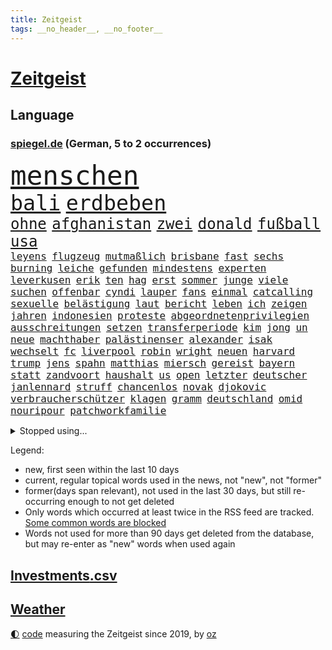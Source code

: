 ```yaml
---
title: Zeitgeist
tags: __no_header__, __no_footer__
---
```


# [Zeitgeist](https://oliz.io/zeitgeist/)

## Language

<h3><a href="https://www.spiegel.de" target="_blank">spiegel.de</a> (German, 5 to 2 occurrences)</h3>
<p style="font-family:monospace">
<span style="font-size:32pt"><a href="news_links.html#menschen" class="current">menschen</a></span>
<br>
<span style="font-size:25pt"><a href="news_links.html#bali" class="current">bali</a></span>
<span style="font-size:25pt"><a href="news_links.html#erdbeben" class="current">erdbeben</a></span>
<br>
<span style="font-size:18pt"><a href="news_links.html#ohne" class="current">ohne</a></span>
<span style="font-size:18pt"><a href="news_links.html#afghanistan" class="current">afghanistan</a></span>
<span style="font-size:18pt"><a href="news_links.html#zwei" class="current">zwei</a></span>
<span style="font-size:18pt"><a href="news_links.html#donald" class="current">donald</a></span>
<span style="font-size:18pt"><a href="news_links.html#fußball" class="current">fußball</a></span>
<span style="font-size:18pt"><a href="news_links.html#usa" class="current">usa</a></span>
<br>
<span style="font-size:12pt"><a href="news_links.html#leyens" class="current">leyens</a></span>
<span style="font-size:12pt"><a href="news_links.html#flugzeug" class="current">flugzeug</a></span>
<span style="font-size:12pt"><a href="news_links.html#mutmaßlich" class="current">mutmaßlich</a></span>
<span style="font-size:12pt"><a href="news_links.html#brisbane" class="new">brisbane</a></span>
<span style="font-size:12pt"><a href="news_links.html#fast" class="current">fast</a></span>
<span style="font-size:12pt"><a href="news_links.html#sechs" class="current">sechs</a></span>
<span style="font-size:12pt"><a href="news_links.html#burning" class="new">burning</a></span>
<span style="font-size:12pt"><a href="news_links.html#leiche" class="current">leiche</a></span>
<span style="font-size:12pt"><a href="news_links.html#gefunden" class="current">gefunden</a></span>
<span style="font-size:12pt"><a href="news_links.html#mindestens" class="current">mindestens</a></span>
<span style="font-size:12pt"><a href="news_links.html#experten" class="current">experten</a></span>
<span style="font-size:12pt"><a href="news_links.html#leverkusen" class="current">leverkusen</a></span>
<span style="font-size:12pt"><a href="news_links.html#erik" class="current">erik</a></span>
<span style="font-size:12pt"><a href="news_links.html#ten" class="current">ten</a></span>
<span style="font-size:12pt"><a href="news_links.html#hag" class="new">hag</a></span>
<span style="font-size:12pt"><a href="news_links.html#erst" class="current">erst</a></span>
<span style="font-size:12pt"><a href="news_links.html#sommer" class="current">sommer</a></span>
<span style="font-size:12pt"><a href="news_links.html#junge" class="current">junge</a></span>
<span style="font-size:12pt"><a href="news_links.html#viele" class="current">viele</a></span>
<span style="font-size:12pt"><a href="news_links.html#suchen" class="current">suchen</a></span>
<span style="font-size:12pt"><a href="news_links.html#offenbar" class="current">offenbar</a></span>
<span style="font-size:12pt"><a href="news_links.html#cyndi" class="new">cyndi</a></span>
<span style="font-size:12pt"><a href="news_links.html#lauper" class="new">lauper</a></span>
<span style="font-size:12pt"><a href="news_links.html#fans" class="current">fans</a></span>
<span style="font-size:12pt"><a href="news_links.html#einmal" class="current">einmal</a></span>
<span style="font-size:12pt"><a href="news_links.html#catcalling" class="new">catcalling</a></span>
<span style="font-size:12pt"><a href="news_links.html#sexuelle" class="current">sexuelle</a></span>
<span style="font-size:12pt"><a href="news_links.html#belästigung" class="current">belästigung</a></span>
<span style="font-size:12pt"><a href="news_links.html#laut" class="current">laut</a></span>
<span style="font-size:12pt"><a href="news_links.html#bericht" class="current">bericht</a></span>
<span style="font-size:12pt"><a href="news_links.html#leben" class="current">leben</a></span>
<span style="font-size:12pt"><a href="news_links.html#ich" class="current">ich</a></span>
<span style="font-size:12pt"><a href="news_links.html#zeigen" class="current">zeigen</a></span>
<span style="font-size:12pt"><a href="news_links.html#jahren" class="current">jahren</a></span>
<span style="font-size:12pt"><a href="news_links.html#indonesien" class="current">indonesien</a></span>
<span style="font-size:12pt"><a href="news_links.html#proteste" class="current">proteste</a></span>
<span style="font-size:12pt"><a href="news_links.html#abgeordnetenprivilegien" class="new">abgeordnetenprivilegien</a></span>
<span style="font-size:12pt"><a href="news_links.html#ausschreitungen" class="current">ausschreitungen</a></span>
<span style="font-size:12pt"><a href="news_links.html#setzen" class="current">setzen</a></span>
<span style="font-size:12pt"><a href="news_links.html#transferperiode" class="new">transferperiode</a></span>
<span style="font-size:12pt"><a href="news_links.html#kim" class="current">kim</a></span>
<span style="font-size:12pt"><a href="news_links.html#jong" class="current">jong</a></span>
<span style="font-size:12pt"><a href="news_links.html#un" class="current">un</a></span>
<span style="font-size:12pt"><a href="news_links.html#neue" class="current">neue</a></span>
<span style="font-size:12pt"><a href="news_links.html#machthaber" class="current">machthaber</a></span>
<span style="font-size:12pt"><a href="news_links.html#palästinenser" class="current">palästinenser</a></span>
<span style="font-size:12pt"><a href="news_links.html#alexander" class="current">alexander</a></span>
<span style="font-size:12pt"><a href="news_links.html#isak" class="new">isak</a></span>
<span style="font-size:12pt"><a href="news_links.html#wechselt" class="current">wechselt</a></span>
<span style="font-size:12pt"><a href="news_links.html#fc" class="current">fc</a></span>
<span style="font-size:12pt"><a href="news_links.html#liverpool" class="current">liverpool</a></span>
<span style="font-size:12pt"><a href="news_links.html#robin" class="current">robin</a></span>
<span style="font-size:12pt"><a href="news_links.html#wright" class="new">wright</a></span>
<span style="font-size:12pt"><a href="news_links.html#neuen" class="current">neuen</a></span>
<span style="font-size:12pt"><a href="news_links.html#harvard" class="current">harvard</a></span>
<span style="font-size:12pt"><a href="news_links.html#trump" class="current">trump</a></span>
<span style="font-size:12pt"><a href="news_links.html#jens" class="current">jens</a></span>
<span style="font-size:12pt"><a href="news_links.html#spahn" class="current">spahn</a></span>
<span style="font-size:12pt"><a href="news_links.html#matthias" class="current">matthias</a></span>
<span style="font-size:12pt"><a href="news_links.html#miersch" class="current">miersch</a></span>
<span style="font-size:12pt"><a href="news_links.html#gereist" class="current">gereist</a></span>
<span style="font-size:12pt"><a href="news_links.html#bayern" class="current">bayern</a></span>
<span style="font-size:12pt"><a href="news_links.html#statt" class="current">statt</a></span>
<span style="font-size:12pt"><a href="news_links.html#zandvoort" class="new">zandvoort</a></span>
<span style="font-size:12pt"><a href="news_links.html#haushalt" class="current">haushalt</a></span>
<span style="font-size:12pt"><a href="news_links.html#us" class="current">us</a></span>
<span style="font-size:12pt"><a href="news_links.html#open" class="current">open</a></span>
<span style="font-size:12pt"><a href="news_links.html#letzter" class="current">letzter</a></span>
<span style="font-size:12pt"><a href="news_links.html#deutscher" class="current">deutscher</a></span>
<span style="font-size:12pt"><a href="news_links.html#janlennard" class="new">janlennard</a></span>
<span style="font-size:12pt"><a href="news_links.html#struff" class="new">struff</a></span>
<span style="font-size:12pt"><a href="news_links.html#chancenlos" class="current">chancenlos</a></span>
<span style="font-size:12pt"><a href="news_links.html#novak" class="current">novak</a></span>
<span style="font-size:12pt"><a href="news_links.html#djokovic" class="current">djokovic</a></span>
<span style="font-size:12pt"><a href="news_links.html#verbraucherschützer" class="current">verbraucherschützer</a></span>
<span style="font-size:12pt"><a href="news_links.html#klagen" class="current">klagen</a></span>
<span style="font-size:12pt"><a href="news_links.html#gramm" class="current">gramm</a></span>
<span style="font-size:12pt"><a href="news_links.html#deutschland" class="current">deutschland</a></span>
<span style="font-size:12pt"><a href="news_links.html#omid" class="current">omid</a></span>
<span style="font-size:12pt"><a href="news_links.html#nouripour" class="current">nouripour</a></span>
<span style="font-size:12pt"><a href="news_links.html#patchworkfamilie" class="new">patchworkfamilie</a></span>
</p>
<details>
<summary>Stopped using...</summary>
<p class="former" style="font-size:12pt">
gerichtshof(1776) scheinen(1775) eindruck(1774) eis(1774) müssten(1774) software(1774) becker(1773) bekannte(1772) bundespräsident(1772) gerät(1772) konzerne(1772) scholz(1772) steinmeier(1772) verhaftet(1772) wünschen(1772) zudem(1772) amazon(1771) april(1771) besonderen(1771) innenminister(1771) morgen(1771) positionen(1771) sicherheitskräfte(1771) fünfte(1770) sekunden(1770) vorbild(1770) welchem(1770) äußerungen(1770) gehe(1769) höchste(1769) infektion(1769) lehrer(1769) tödliche(1769) amtszeit(1768) bedenken(1768) militärs(1768) zeitweise(1768) energiewende(1767) livestream(1767) main(1767) messi(1767) nba(1767) philippinen(1767) position(1767) senken(1767) voran(1767) abgeordneten(1766) befinden(1766) erhielt(1766) lügen(1766) nationalspieler(1766) verlangen(1766) öffentlichen(1766) abstimmen(1765) eingereicht(1765) forderte(1765) kopf(1765) kritische(1765) opfern(1765) trainiert(1765) ausländische(1764) hören(1764) verschärfen(1764) chefin(1763) erkrankung(1763) illegal(1763) jüngste(1763) sinken(1763) spekuliert(1763) stolz(1763) treten(1763) zog(1763) expräsident(1762) irak(1762) kreis(1762) amerika(1761) anhänger(1761) aufgenommen(1761) ermittlern(1760) geräte(1759) abgehört(1757) erwarten(1757) licht(1757) klingt(1756) motiv(1756) mercedes(1755) nah(1754) näher(1754) störung(1754) klimaschutz(1753) überleben(1753) kontakte(1752) frankwalter(1751) mieten(1750) außerhalb(1749) jürgen(1749) wahrscheinlich(1749) gang(1747) größere(1745) hängen(1744) halbe(1742) dramatischen(1737) erstochen(1737) automatisch(1736) papier(1736) geborgen(1734) liberalen(1726) karlsruhe(1719) langjährige(1666) autobauer(1659) expräsidenten(1650) vormarsch(1640) autobahnen(1626) spiegelreporter(1533) adac(1507) musks(1455) diebe(1429) nfl(1416) kursieren(1409) halbes(1397) stern(1390) mond(1387) außenministerin(1386) betrüger(1380) gestört(1375) bekannteste(1366) loch(1349) gezwungen(1292) mut(1281) unmittelbar(1252) langsam(1248) microsoft(1245) kasse(1244) kriegsverbrechen(1241) finanzierung(1228) gewerkschaften(1221) gefällt(1191) prinzessin(1187) ehrt(1186) sinne(1176) stockholm(1165) lob(1160) thüringens(1149) fahrgäste(1148) baum(1145) genauer(1142) dramatische(1141) fassungslos(1134) legal(1129) islamisten(1128) nation(1106) medizin(1096) schickte(1084) branchen(1060) angreifen(1055) lionel(1046) versehen(1044) pjöngjang(1036) rückstand(1025) todesstrafe(1023) songs(1013) flugabwehr(1012) gesprengt(1006) redet(1001) jüdische(994) liberale(994) gedroht(991) überlebende(989) kommentiert(985) reisende(982) größeren(972) kieler(968) gegründet(957) vermögen(942) marode(937) zwingt(936) bremst(929) lauf(921) schweres(917) unruhe(917) außergewöhnlich(903) duisburg(895) miami(875) arabischen(832) diebstahl(830) schlagabtausch(819) prime(814) zahlungen(796) schuldenbremse(782) stellvertretende(781) fußballem(777) körperliche(730) völkermord(728) sperre(720) unten(720) schwachen(717) rekonstruktion(715) franziska(710) anläuft(701) fehlte(690) ausbruch(687) horst(687) eustaaten(686) ddr(673) böse(663) spiegelredakteurin(653) adam(650) interne(650) abschiebung(644) versammelt(644) unterschätzt(639) beyoncé(638) magic(631) gestritten(627) verschaffen(627) bedrängnis(615) wahre(608) is(606) mindestlohn(606) schritte(596) geschützt(594) landung(593) wahr(591) athen(590) anthony(584) pep(583) cdu/csu(581) gesetzliche(580) raumfahrt(571) format(569) senator(569) spiegelredakteur(566) potsdam(565) zweieinhalb(563) einig(558) korrigiert(555) 160(551) justin(550) kontroversen(549) gerieten(540) ausmacht(538) marathon(536) raf(535) riesiger(531) jenseits(530) wirtschaftskrise(527) sophia(525) verstappen(517) auftreten(513) internen(511) kriegsführung(511) dokumentation(508) dominierte(503) 2029(500) einblick(499) einbruch(498) ernannt(496) spielten(496) unseres(496) bedingung(494) bewerbung(492) bürgerkrieg(491) paket(491) gutachten(490) mögliches(488) publikums(473) euphorie(470) parkplatz(468) späten(462) vermitteln(456) schlacht(452) spanier(452) fdppolitiker(450) neueste(447) verspätungen(441) eingesperrt(437) evakuierungen(435) papa(431) polizeigewalt(426) white(426) indische(425) warnte(419) talent(415) weltraum(412) wanderer(407) ran(393) verkörpert(389) geurteilt(388) ansehen(385) tanzte(384) erschießt(378) zögern(378) mittag(372) nächstes(372) finger(370) siedler(367) geheimen(364) konzernchef(364) karlsruher(360) kurzzeitig(356) eingeschlossen(351) organisationen(349) beweis(348) verwandelt(346) abgesetzt(345) geschaffen(344) ngos(343) winkt(342) bewirbt(340) eingestuft(340) anlässlich(337) dienstagmorgen(337) energiepreise(333) krankenkassen(331) verbraucherzentrale(330) dreieinhalb(328) gelangen(328) inflationsrate(327) kleinkinder(326) jordanien(323) verwandten(322) strohe(319) bewährungsstrafe(318) milde(318) eilt(317) offenheit(311) dauer(310) antisemitischen(308) harmlos(305) aussterben(301) bröning(297) paartherapeutin(297) exemplare(296) leere(296) gebäuden(293) einführen(289) bundesrat(287) gelder(285) grab(285) millionenbetrag(284) 72(283) zusammenstoß(283) kongress(280) pedro(278) hochschulen(277) erschienen(275) altkanzler(274) zuschüsse(274) bruttoinlandsprodukt(273) bundesbank(273) 500000(272) abgestimmt(272) töne(271) hamburgs(270) brandanschlag(269) unbekannter(269) 57(267) aufstand(267) drohung(264) university(264) angemeldet(263) demontiert(263) postet(263) realistisch(260) verzögerungen(259) getrübt(257) gewinnerin(254) ergab(251) general(251) veruntreut(249) herunter(248) millionenhöhe(248) disziplin(247) drohungen(247) befragung(246) spielraum(246) hilfsorganisation(244) tiefstand(243) beworben(242) marsalek(241) preisunterschied(241) wiederum(241) ratschläge(240) missglückte(239) steigert(238) strich(238) afrikas(236) fortsetzen(236) schlagzeuger(236) unterfranken(236) kriegsrecht(234) souveränität(233) angeklagten(232) bot(232) 54(231) halbinsel(231) jonas(231) flagge(230) kaninchen(230) lernte(230) abwarten(229) aktivitäten(229) begnadigung(229) griffen(226) usbehörde(226) milliardenschwere(225) ämter(225) erbeutet(224) ezb(224) ingolstadt(223) vereinbart(223) verbreitete(222) familiengeschichte(219) gründet(219) augenzeugen(218) kauflaune(217) urheber(215) abzocke(214) verpflichtende(214) gekostet(212) australier(211) bangkok(211) flugzeugabsturz(211) aufgefallen(210) durchsuchten(210) werten(205) heidelberg(204) abo(203) gesunde(203) winde(203) lernt(201) verbesserung(201) beauftragt(200) lärm(200) manuela(200) anreise(198) statistischem(198) tausender(198) schockanrufen(197) wüten(197) verdoppeln(196) ausgabe(195) unterzeichnet(192) user(192) bequem(191) boom(191) filmstars(191) entwickelte(190) lea(190) akt(189) fern(188) aufbauen(187) verfassungsbeschwerde(187) revolutionieren(186) spielberg(185) beherrscht(184) fatale(184) fix(184) lübeck(184) schranken(183) schwestern(182) verträge(181) einbrecher(179) faszination(179) luise(179) boston(178) siege(178) urteilt(177) hilfsgütern(176) beteiligen(174) aufgehen(173) verschafft(173) pech(172) unterzahl(172) auszug(171) grenzregion(171) langfristigen(171) opa(171) wuppertal(171) aufatmen(170) gegenzöllen(170) saniert(170) ankara(169) einschätzen(168) ärzten(167) tunnel(166) verübt(166) südostasien(165) brücken(164) bewertet(163) gesamtes(163) wesen(163) abgehängt(162) konzentriert(162) diplomat(160) rekonstruiert(160) bereiche(158) bulgarische(158) chinageschäft(158) gesungen(158) ressourcen(157) unfreiwillig(157) aufgegangen(156) erhöhung(156) monaco(156) wunden(155) zwischendurch(155) banknoten(154) detail(154) geburtstags(154) inter(154) verdammt(154) beteiligte(153) bär(153) ifo(153) munich(153) antreibt(151) statistik(151) ungerecht(151) wiederaufnahme(151) no(149) rütteln(149) schädliche(149) taucher(149) aufgebraucht(148) kulturkampf(148) weißer(148) beendigung(147) flügen(147) schwesig(147) zivilbevölkerung(147) kürzer(146) charkiw(145) diplomatischer(144) gießen(144) clark(143) gigantischen(143) jahrelanger(143) überstellt(141) ackerland(140) überschreitet(140) freispruch(139) glyphosat(139) erkelenz(138) freistaat(138) junta(138) tirol(138) archäologen(137) fußstapfen(137) airbnb(135) josh(135) umweltorganisationen(135) ablaufen(134) humanitären(134) rückendeckung(134) stützpunkte(134) gwyneth(133) lipowitz(133) paltrow(133) podium(133) tatsächliche(133) vortag(133) anzuschließen(132) geburtenrate(132) gewünscht(132) reiseziele(132) zollkonflikt(132) kreta(131) musikerin(131) reserviert(131) taiwans(131) begraben(130) zurückkehren(130) knast(129) ostern(128) siedlern(128) wertvolle(128) ermordete(127) juliane(127) spiegelreporterin(127) bemerkenswerter(126) handwerker(126) datenvolumen(125) dfbelf(125) michigan(125) alexandra(124) columbia(124) fahrräder(124) goldene(123) rückten(123) ausspioniert(122) evakuieren(122) fernverkehr(122) mordverdachts(122) 2003(121) hasan(121) kultusminister(121) normale(121) booker(120) cory(120) iris(120) renault(120) rüstungsgeschäft(120) wanken(120) weinen(120) 45jährigen(119) abgabe(119) irritationen(119) schulz(119) sozialausgaben(119) mini(118) nintendo(118) ermahnt(117) inspiriert(117) jusochef(117) linkenabgeordnete(117) türmer(117) umgehend(117) abzuwarten(116) bäumen(116) messis(116) stalker(116) kürzester(115) verkäufe(115) wrack(115) enthüllungen(114) neuköllner(114) römischen(114) würdigen(114) zollkeule(114) überflutungen(114) bildungsministerium(113) abgaben(112) spiegelkorrespondentin(112) ungleich(112) verschiebung(112) jungtiere(111) finanzministerium(110) portal(110) wohnsitz(109) hindernis(108) pflegebedürftige(108) junis(107) verpflichtung(107) wehr(107) archäologie(106) beharrt(106) haushaltsausschuss(106) alias(105) inselstaat(105) lebewesen(105) pfannen(105) 63(104) emotionaler(104) lästert(103) neuauflage(103) beweismittel(102) hobby(102) 15jährigen(101) ärmeren(101) kabine(100) niedriger(100) umfallen(100) interessenten(99) klassenfahrt(99) nordosten(99) farce(98) it(98) kippt(98) kremlsprecher(98) plätze(98) politikum(98) wilke(98) balearen(97) aufholen(96) indiana(95) therapien(95) bundeswirtschaftsministerin(94) cam(94) gastronomie(94) grenzt(94) lukas(94) vertagt(94) andrea(93) carolin(93) jonathan(93) reformer(93) spiegelteam(93) rumort(92) schimpft(92) guinnessbuch(91) hofer(91) nordamerika(91) schwindel(91) trail(91) türmen(91) wanderweg(91) annahmen(90) gehege(90) khalifa(90) merzregierung(90) peak(90) 99(89) außergewöhnlichen(89) bundesfinanzminister(89) flaute(89) gonzález(89) grausamen(89) jette(89) lee(89) neuverschuldung(89) nietzard(89) anbauen(88) emfinale(88) gestiegene(88) haag(88) hisst(88) plagiatsvorwürfe(88) saporischschja(88) technisch(88) weltbild(88) überwiegt(88) ausgelesen(87) lohnkosten(87) nelles(87) polizeiangaben(87) schutzsuchenden(87) sexvideos(87) tiefsee(87) andy(86) bürokratieabbau(86) fegebank(86) charlotte(85) hotz(85) hotzo(85) likes(85) spdlandesverband(85) theorien(85) töteten(85) bedrohten(84) dünn(84) entspannen(84) formel1weltmeister(84) riskant(84) schüller(84) ausgetreten(83) ausnahmegenehmigung(83) durchatmen(83) mentalität(83) verteilung(83) amazonas(82) finaleinzug(82) schwierigste(82) touretappe(82) 69(81) anblick(81) bäume(81) diane(81) einseitig(81) exil(81) gezerrt(81) 50jährige(80) attackierte(80) filmindustrie(80) reine(80) schnappte(80) fritzi(79) glückwünschen(79) herausgeber(79) nazivergangenheit(79) saudiarabischen(79) wandelte(79) zitterpartie(79) cruise(78) curtis(78) symbole(78) verbrannt(78) desantis(77) heldinnen(77) norddeutschland(77) seltenheitswert(77) techunternehmen(77) u(77) vereinbaren(77) aktivismus(76) bizarre(76) einbringen(76) entkernen(76) gilmore(76) labelchef(76) limburg(76) nachtragend(76) sandler(76) sanierungen(76) systematische(76) vollzieht(76) zwischenstopp(76) gesunkenen(75) mittelstaedt(75) blüten(74) erdogan(74) kunde(74) wetterlage(74) gestohlene(73) politikwechsel(73) rambo(73) urheberrecht(73) entführen(72) gesundheitsministerin(72) heilig(72) kardashian(72) nachteile(72) regulieren(72) trauern(72) warken(72) antwortet(71) chefsache(71) entsendet(71) gereinigt(71) gigabyte(71) landwirtschaftsminister(71) massen(71) neutralität(71) popp(71) schrittweise(71) credit(70) erpressen(70) erwirbt(70) evie(70) füttern(70) grauenhaft(70) ideal(70) okay(70) pärchen(70) suisse(70) tvmoderator(70) ferienwohnungen(69) ibrahim(69) längeren(69) schadsoftware(69) spektrum(69) stagnation(69) trio(69) unterbrechen(69) wetteraufzeichnungen(69) coast(68) exotische(68) xmal(68) öffentlichrechtliche(68) cyberkriminelle(67) differenzen(67) handelsgespräche(67) jule(67) sterbehilfe(67) wirt(67) ausgebaut(66) exklusiven(66) jugendgruppe(66) senior(66) sensationell(66) terrasse(66) unwahrscheinliche(66) bizarrsten(65) digitalisierung(65) drehbuch(65) extremistischer(65) kran(65) kräften(65) nebenrolle(65) schlepper(65) stahl(65) stau(65) transporter(65) verurteilter(65) alnassr(64) diversität(64) geschwiegen(64) krisensaison(64) pendlerpauschale(64) wärmepumpe(64) autonomie(63) beobachteten(63) desinformation(63) fukushima(63) hilfssystem(63) hungernden(63) intensivstation(63) schwächeln(63) skandinavien(63) zechprellerei(63) blitzeinschlag(62) dfbteam(62) zurückholen(62) aggressiven(61) diabetes(61) erstaunliche(61) exaußenministerin(61) imagewandel(61) korruptionsaffäre(61) magnum(61) ausführlich(60) blatten(60) carsharinganbieter(60) hassan(60) immunsystem(60) miles(60) patientin(60) brantner(59) durchkreuzte(59) gletscherabbruch(59) strafprozess(59) verhandlungsgeschick(59) absolviert(58) angetan(58) bergsturz(58) geröll(58) gletschersturz(58) grünejugendchefin(58) hsvfans(58) kulturschaffende(58) luftverteidigung(58) mecklenburgvorpommerns(58) patientinnen(58) alpendorf(57) basieren(57) bergrutsch(57) kompetenzen(57) sorten(57) stadien(57) verstappens(57) ereignete(56) hunderter(56) krasavice(56) künstlern(56) plenarsaal(56) topmanager(56) vorletzten(56) betroffener(55) nadine(55) paramount(55) parlamentarier(55) vorgedrungen(55) angehen(54) blechlawine(54) genießt(54) grandslamturnier(54) macrons(54) magabewegung(54) schwangerschaftswoche(54) shirin(54) staatsamt(54) abwehr(53) benedict(53) eingeschleppte(53) entziffern(53) erträglichen(53) fusion(53) tierarten(53) 221(52) cansın(52) goldschakal(52) kick(52) lämmer(52) oberkörper(52) wohnmobile(52) ähnelt(52) austreten(51) befanden(51) braune(51) bronze(51) erledigt(51) kerstin(51) stahlindustrie(51) todesurteil(51) umstürzender(51) farken(50) finanzier(50) knackt(50) sparkassen(50) waggons(50) wück(50) atmen(49) eingefangen(49) ewigkeitschemikalien(49) intimität(49) kurzen(49) pfaschemikalien(49) ruhestand(49) schlachten(49) südafrikaner(49) brennenden(48) engagiert(48) fußballnationalspielerin(48) jauch(48) moritz(48) verkehrsministerium(48) verstrichen(48) ankurbeln(47) bts(47) emtitel(47) ferraris(47) kpopband(47) kritikerin(47) lebensgrundlage(47) li(47) satire(47) 2004(46) einzelkritik(46) sprachtests(46) stränden(46) tickets(46) vierjährigen(46) appellieren(45) brennendem(45) ghostwriter(45) leblos(45) beihilfe(44) eintrittsalter(44) miniwachstum(43) registrierung(43) schuldunfähig(43) virtuelle(43) wdr(43) airline(42) damaligen(42) produkt(42) sergio(42) erhöhte(41) mikroplastik(41) sicherte(41) tiflis(41) angola(40) bewerten(40) geschwächt(40) glaubwürdigkeit(40) hommage(40) millionenschweren(40) trainingslager(40) turniers(40) videovergleich(40) carter(39) cowboy(39) halte(39) nichtregierungsorganisationen(39) stücke(39) taylorjohnson(39) unmögliche(39) verwiesen(39) anhaltender(38) egon(38) fernsehgarten(38) greifswald(38) kriegskurs(38) lindsay(38) oberleitung(38) umgekommen(38) vermeintlich(38) überwachen(38) celsius(37) herd(37) ragt(37) renate(37) überaus(37) beschuldigen(36) billion(36) cduwirtschaftsministerin(35) logistiker(35) nassen(35) sommerferien(35) ständiges(35) gamer(34) haustierbesitzer(34) umliegende(34) zypern(34) craig(33) ködern(33) nottingham(33) psychischer(33) ambitioniert(32) beschränken(32) falschem(32) großfamilien(32) kratzt(32) 26jährige(31) born(31) brombachsee(31) erreger(31) rassismusvorwürfen(31) hotelier(30) cartertour(29) elba(29) frankreichrundfahrt(29) idris(29) kontinente(29) musikalisch(29) philadelphia(29) schlechtere(29) verenden(29) völkern(29) ausweichen(28) bedeuteten(28) beschränkungen(28) umstellen(28) verbreitung(28) vizechef(28) zerpflückt(28) 2007(27) geschrumpft(27) lebensmitteln(27) lockern(27) umfragewerte(27) 280(26) ausprobieren(26) blamieren(26) klimafolgen(26) klimavisum(26) medienholding(26) optisch(26) smartphonetarife(26) tuvalu(26) verbraucherschützerin(26) wacken(26) aufschlag(25) bouffier(25) burkhard(25) ertrinken(25) flirt(25) parteiisch(25) urlaubsregion(25) austragen(24) brisant(24) dfbfrauen(24) finanzexperten(24) flotte(24) regierungsagenda(24) republikanern(24) richterstreit(24) roll(24) untergrund(24) verletzter(24) ablenkung(23) antisemitismusvorwürfe(23) cbs(23) komponist(23) reichstag(23) schmerzensgeld(23) bundesdeutschen(22) büchel(22) ernüchterung(22) geht's(22) gohrischheide(22) hiphop(22) kraftwerk(22) rekordhitze(22) standorts(22) zollpläne(22) auslöste(21) buddy(21) cduministerin(21) grundsatzfragen(21) konzentrationslager(21) rettungsmission(21) schüchternheit(21) sewing(21) umsatzstärkste(21) 52(20) algorithmen(20) drauf(20) maralago(20) mr(20) offenem(20) peloton(20) steuerreform(20) versenkt(20) doktorarbeit(19) eile(19) gehorsam(19) philippinischen(19) socialmediapost(19) umstieg(19) vorschlagen(19) abgekommen(18) aufgeklärt(18) brüdern(18) favorisiert(18) friedensgespräche(18) millionengeschäft(18) naturgewalt(18) ostküste(18) torsten(18) besetzte(17) covorsitzende(17) dosb(17) ereignissen(17) gelohnt(17) heikel(17) nüsken(17) sjoeke(17) vorräte(17) abgewählt(16) altlasten(16) badekleidung(16) basketballstar(16) gewinnzone(16) kletterkünste(16) loszuwerden(16) vergibt(16) 55jähriger(15) abgestürzten(15) emmynominierung(15) erlaubnis(15) gesten(15) komplex(15) patriotsysteme(15) reiselust(15) ressorts(15) unbeirrt(15) vermeintlicher(15) weiterverhandeln(15) ärmelkanal(15) 737(14) betrugsvorwurf(14) ismaik(14) putschversuchs(14) sommerferiendebatte(14) 2036(13) entwendeten(13) gebucht(13) hardliner(13) moraes(13) strandes(13) verreisen(13) conni(12) festigen(12) followern(12) hinterzogen(12) judenhass(12) kinderbuchfigur(12) kinofilms(12) rasantem(12) zwischenfällen(12) brandt(11) fledermaus(11) gegenzölle(11) marvin(11) milan(11) neunte(11) tourdefranceetappe(11) verschobenen(11)
</p>
</details>
<p>Legend:
<ul>
<li><span class="new">new</span>, first seen within the last 10 days</li>
<li><span class="current">current</span>, regular topical words used in the news, not "new", not "former"</li>
<li><span class="former">former(days span relevant)</span>, not used in the last 30 days, but still re-occurring enough to not get deleted</li>
<li>Only words which occurred at least twice in the RSS feed are tracked. <a href="language/filters.py">Some common words are blocked</a></li>
<li>Words not used for more than 90 days get deleted from the database, but may re-enter as "new" words when used again</li>
</ul>
</p>

## [Investments](investments.html)[.csv](investments.csv)

## [Weather](weather.html)

<footer>
<a href="javascript:toggleTheme()" class="nav">🌓</a>
<a href="https://github.com/ooz/zeitgeist">code</a> measuring the Zeitgeist since 2019, by <a href="https://oliz.io">oz</a>
</footer>
